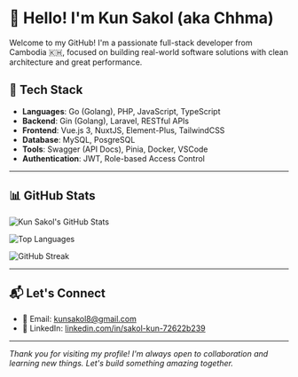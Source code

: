 # 👋 Hello! I'm Kun Sakol (aka **Chhma**)

Welcome to my GitHub! I'm a passionate full-stack developer from Cambodia 🇰🇭, focused on building real-world software solutions with clean architecture and great performance.

## 🚀 Tech Stack

- **Languages**: Go (Golang), PHP, JavaScript, TypeScript
- **Backend**: Gin (Golang), Laravel, RESTful APIs
- **Frontend**: Vue.js 3, NuxtJS, Element-Plus, TailwindCSS
- **Database**: MySQL, PosgreSQL
- **Tools**: Swagger (API Docs), Pinia, Docker, VSCode
- **Authentication**: JWT, Role-based Access Control

---

## 📊 GitHub Stats

![Kun Sakol's GitHub Stats](https://github-readme-stats.vercel.app/api?username=chhma-coder&show_icons=true&hide_title=true&hide_border=true&include_all_commits=true&count_private=true&theme=tokyonight)

![Top Languages](https://github-readme-stats.vercel.app/api/top-langs/?username=chhma-coder&layout=compact&hide_border=true&langs_count=8&theme=tokyonight)

![GitHub Streak](https://github-readme-streak-stats.herokuapp.com?user=chhma-coder&hide_border=true&theme=tokyonight)


---

## 📬 Let's Connect

- 📧 Email: [kunsakol8@gmail.com](mailto:kunsakol8@gmail.com)
- 💼 LinkedIn: [linkedin.com/in/sakol-kun-72622b239](https://linkedin.com/in/sakol-kun-72622b239)

---

_Thank you for visiting my profile! I'm always open to collaboration and learning new things. Let's build something amazing together._

